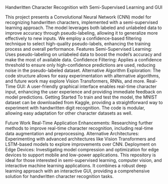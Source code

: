 Handwritten Character Recognition with Semi-Supervised Learning and GUI

This project presents a Convolutional Neural Network (CNN) model for recognizing handwritten characters, implemented with a semi-supervised learning approach. The model leverages both labeled and unlabeled data to improve accuracy through pseudo-labeling, allowing it to generalize more effectively to new inputs. We employ a confidence-based filtering technique to select high-quality pseudo-labels, enhancing the training process and overall performance.
Features
Semi-Supervised Learning: Uses pseudo-labeling on unlabeled data to boost the model’s accuracy and make the most of available data.
Confidence Filtering: Applies a confidence threshold to ensure only high-confidence predictions are used, reducing noise in the pseudo-labeled dataset.
Alternative Algorithm Exploration: The code structure allows for easy experimentation with alternative algorithms, and future work may explore Vision Transformers, RNNs, and more.
Real-Time GUI: A user-friendly graphical interface enables real-time character input, enhancing the user experience and providing immediate feedback on model predictions.
Getting Started
To train and test the model, the MNIST dataset can be downloaded from Kaggle, providing a straightforward way to experiment with handwritten digit recognition. The code is modular, allowing easy adaptation for other character datasets as well.

Future Work
Real-Time Application Enhancements: Researching further methods to improve real-time character recognition, including real-time data augmentation and preprocessing.
Alternative Architectures: Experimenting with advanced architectures like Vision Transformers and LSTM-based models to explore improvements over CNN.
Deployment on Edge Devices: Investigating model compression and optimization for edge devices to support mobile and low-power applications.
This repository is ideal for those interested in semi-supervised learning, computer vision, and interactive machine learning applications. It combines a robust deep learning approach with an interactive GUI, providing a comprehensive solution for handwritten character recognition tasks.
